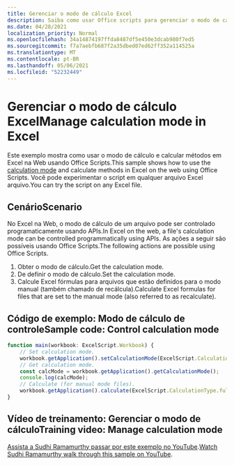 ```yaml
---
title: Gerenciar o modo de cálculo Excel
description: Saiba como usar Office scripts para gerenciar o modo de cálculo em Excel na Web.
ms.date: 04/28/2021
localization_priority: Normal
ms.openlocfilehash: 34a14874197ffda8487df5e450e3dcab980f7ed5
ms.sourcegitcommit: f7a7aebfb687f2a35dbed07ed62ff352a114525a
ms.translationtype: MT
ms.contentlocale: pt-BR
ms.lasthandoff: 05/06/2021
ms.locfileid: "52232449"
---
```

# <a name="manage-calculation-mode-in-excel"></a><span data-ttu-id="45d79-103">Gerenciar o modo de cálculo Excel</span><span class="sxs-lookup"><span data-stu-id="45d79-103">Manage calculation mode in Excel</span></span>

<span data-ttu-id="45d79-104">Este exemplo mostra como [](/javascript/api/office-scripts/excelscript/excelscript.calculationmode) usar o modo de cálculo e calcular métodos em Excel na Web usando Office Scripts.</span><span class="sxs-lookup"><span data-stu-id="45d79-104">This sample shows how to use the [calculation mode](/javascript/api/office-scripts/excelscript/excelscript.calculationmode) and calculate methods in Excel on the web using Office Scripts.</span></span> <span data-ttu-id="45d79-105">Você pode experimentar o script em qualquer arquivo Excel arquivo.</span><span class="sxs-lookup"><span data-stu-id="45d79-105">You can try the script on any Excel file.</span></span>

## <a name="scenario"></a><span data-ttu-id="45d79-106">Cenário</span><span class="sxs-lookup"><span data-stu-id="45d79-106">Scenario</span></span>

<span data-ttu-id="45d79-107">No Excel na Web, o modo de cálculo de um arquivo pode ser controlado programaticamente usando APIs.</span><span class="sxs-lookup"><span data-stu-id="45d79-107">In Excel on the web, a file's calculation mode can be controlled programmatically using APIs.</span></span> <span data-ttu-id="45d79-108">As ações a seguir são possíveis usando Office Scripts.</span><span class="sxs-lookup"><span data-stu-id="45d79-108">The following actions are possible using Office Scripts.</span></span>

1. <span data-ttu-id="45d79-109">Obter o modo de cálculo.</span><span class="sxs-lookup"><span data-stu-id="45d79-109">Get the calculation mode.</span></span>
1. <span data-ttu-id="45d79-110">De definir o modo de cálculo.</span><span class="sxs-lookup"><span data-stu-id="45d79-110">Set the calculation mode.</span></span>
1. <span data-ttu-id="45d79-111">Calcule Excel fórmulas para arquivos que estão definidos para o modo manual (também chamado de recálcula).</span><span class="sxs-lookup"><span data-stu-id="45d79-111">Calculate Excel formulas for files that are set to the manual mode (also referred to as recalculate).</span></span>

## <a name="sample-code-control-calculation-mode"></a><span data-ttu-id="45d79-112">Código de exemplo: Modo de cálculo de controle</span><span class="sxs-lookup"><span data-stu-id="45d79-112">Sample code: Control calculation mode</span></span>

```TypeScript
function main(workbook: ExcelScript.Workbook) {
    // Set calculation mode.
    workbook.getApplication().setCalculationMode(ExcelScript.CalculationMode.manual);
    // Get calculation mode.
    const calcMode = workbook.getApplication().getCalculationMode();    
    console.log(calcMode);
    // Calculate (for manual mode files).
    workbook.getApplication().calculate(ExcelScript.CalculationType.full);
}
```

## <a name="training-video-manage-calculation-mode"></a><span data-ttu-id="45d79-113">Vídeo de treinamento: Gerenciar o modo de cálculo</span><span class="sxs-lookup"><span data-stu-id="45d79-113">Training video: Manage calculation mode</span></span>

<span data-ttu-id="45d79-114">[Assista a Sudhi Ramamurthy passar por este exemplo no YouTube](https://youtu.be/iw6O8QH01CI).</span><span class="sxs-lookup"><span data-stu-id="45d79-114">[Watch Sudhi Ramamurthy walk through this sample on YouTube](https://youtu.be/iw6O8QH01CI).</span></span>
